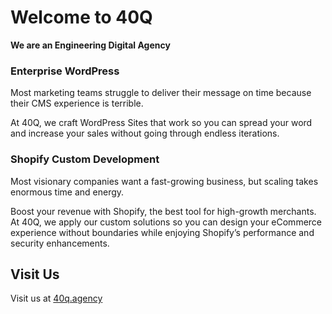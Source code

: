 # Welcome to 40Q
<strong>We are an Engineering Digital Agency</strong>

### Enterprise WordPress

Most marketing teams struggle to deliver their message on time because their CMS experience is terrible.

At 40Q, we craft WordPress Sites that work so you can spread your word and increase your sales without going through endless iterations.

### Shopify Custom Development

Most visionary companies want a fast-growing business, but scaling takes enormous time and energy.

Boost your revenue with Shopify, the best tool for high-growth merchants. At 40Q, we apply our custom solutions so you can design your eCommerce experience without boundaries while enjoying Shopify’s performance and security enhancements.

## Visit Us

Visit us at [40q.agency](https://40q.agency)
